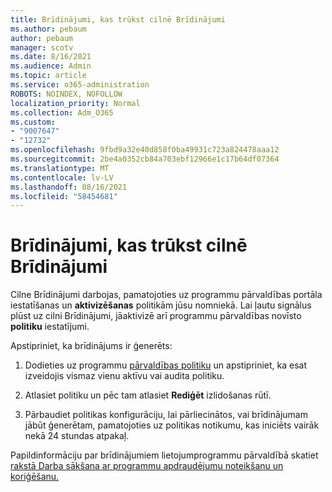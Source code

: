 ```yaml
---
title: Brīdinājumi, kas trūkst cilnē Brīdinājumi
ms.author: pebaum
author: pebaum
manager: scotv
ms.date: 8/16/2021
ms.audience: Admin
ms.topic: article
ms.service: o365-administration
ROBOTS: NOINDEX, NOFOLLOW
localization_priority: Normal
ms.collection: Adm_O365
ms.custom:
- "9007647"
- "12732"
ms.openlocfilehash: 9fbd9a32e40d858f0ba49931c723a824478aaa12
ms.sourcegitcommit: 2be4a0352cb84a703ebf12966e1c17b64df07364
ms.translationtype: MT
ms.contentlocale: lv-LV
ms.lasthandoff: 08/16/2021
ms.locfileid: "58454681"
---
```

# <a name="alerts-missing-from-alerts-tab"></a>Brīdinājumi, kas trūkst cilnē Brīdinājumi

Cilne Brīdinājumi darbojas, pamatojoties uz programmu pārvaldības portāla iestatīšanas un **aktivizēšanas** politikām jūsu nomniekā. Lai ļautu signālus plūst uz cilni Brīdinājumi, jāaktivizē arī programmu pārvaldības novīsto **politiku** iestatījumi. 

Apstipriniet, ka brīdinājums ir ģenerēts:

1. Dodieties uz programmu [pārvaldības politiku](https://compliance.microsoft.com/m365appprotection?viewid=policies) un apstipriniet, ka esat izveidojis vismaz vienu aktīvu vai audita politiku.

1. Atlasiet politiku un pēc tam atlasiet **Rediģēt** izlidošanas rūtī. 

1. Pārbaudiet politikas konfigurāciju, lai pārliecinātos, vai brīdinājumam jābūt ģenerētam, pamatojoties uz politikas notikumu, kas iniciēts vairāk nekā 24 stundas atpakaļ.

Papildinformāciju par brīdinājumiem lietojumprogrammu pārvaldībā skatiet [rakstā Darba sākšana ar programmu apdraudējumu noteikšanu un koriģēšanu.](https://docs.microsoft.com/microsoft-365/compliance/app-governance-detect-remediate-get-started)